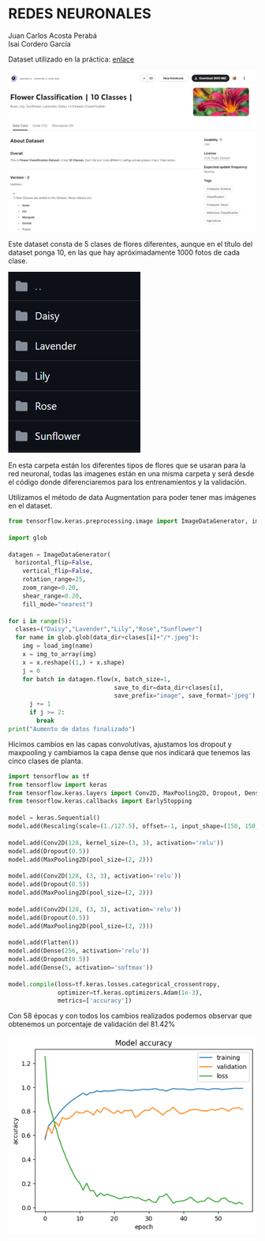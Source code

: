 # REDES NEURONALES

Juan Carlos Acosta Perabá  
Isai Cordero García

Dataset utilizado en la práctica: [enlace](https://www.kaggle.com/datasets/utkarshsaxenadn/flower-classification-5-classes-roselilyetc)

![Imagen del Dataset para práctica](./DatasetFlores.png)

Este dataset consta de 5 clases de flores diferentes, aunque en el título del dataset ponga 10, en las que hay apróximadamente 1000 fotos de cada clase.

![Imagen de la carpeta de flores](./TiposFlores.png)

En esta carpeta están los diferentes tipos de flores que se usaran para la red neuronal, todas las imagenes están en una misma carpeta y será desde el código donde diferenciaremos para los entrenamientos y la validación.

Utilizamos el método de data Augmentation para poder tener mas imágenes en el dataset.

```python
from tensorflow.keras.preprocessing.image import ImageDataGenerator, img_to_array, load_img

import glob

datagen = ImageDataGenerator(
  horizontal_flip=False,
    vertical_flip=False,
    rotation_range=25,
    zoom_range=0.20,
    shear_range=0.20,
    fill_mode="nearest")

for i in range(5):
  clases=("Daisy","Lavender","Lily","Rose","Sunflower")
  for name in glob.glob(data_dir+clases[i]+"/*.jpeg"):
    img = load_img(name)
    x = img_to_array(img)
    x = x.reshape((1,) + x.shape)
    j = 0
    for batch in datagen.flow(x, batch_size=1,
                              save_to_dir=data_dir+clases[i],
                              save_prefix="image", save_format='jpeg'):
      j += 1
      if j >= 2:
        break
print("Aumento de datos finalizado")
```

Hicimos cambios en las capas convolutivas, ajustamos los dropout y maxpooling y cambiamos la capa dense que nos indicará que tenemos las cinco clases de planta.

```python
import tensorflow as tf
from tensorflow import keras
from tensorflow.keras.layers import Conv2D, MaxPooling2D, Dropout, Dense, Rescaling, Flatten
from tensorflow.keras.callbacks import EarlyStopping

model = keras.Sequential()
model.add(Rescaling(scale=(1./127.5), offset=-1, input_shape=(150, 150, 3)))

model.add(Conv2D(128, kernel_size=(3, 3), activation='relu'))
model.add(Dropout(0.5))
model.add(MaxPooling2D(pool_size=(2, 2)))

model.add(Conv2D(128, (3, 3), activation='relu'))
model.add(Dropout(0.5))
model.add(MaxPooling2D(pool_size=(2, 2)))

model.add(Conv2D(128, (3, 3), activation='relu'))
model.add(Dropout(0.5))
model.add(MaxPooling2D(pool_size=(2, 2)))

model.add(Flatten())
model.add(Dense(256, activation='relu'))
model.add(Dropout(0.5))
model.add(Dense(5, activation='softmax'))

model.compile(loss=tf.keras.losses.categorical_crossentropy,
              optimizer=tf.keras.optimizers.Adam(1e-3),
              metrics=['accuracy'])
```

Con 58 épocas y con todos los cambios realizados podemos observar que obtenemos un porcentaje de validación del 81.42%

![Imagen de la gráfica](./output.png)
